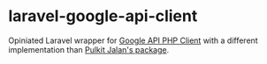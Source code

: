 # laravel-google-api-client

Opiniated Laravel wrapper for [Google API PHP Client](https://github.com/googleapis/google-api-php-client) with a different implementation than [Pulkit Jalan's package](https://github.com/pulkitjalan/google-apiclient).
